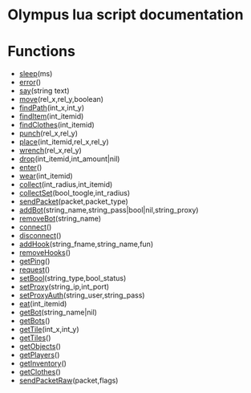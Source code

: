 # Olympus lua script documentation

# Functions
* [sleep](example.md#sleep)(ms)
* [error](example.md#error)()
* [say](example.md#say)(string text)
* [move](example.md#move)(rel_x,rel_y,boolean)
* [findPath](example.md#findPath)(int_x,int_y)
* [findItem](example.md#findItem)(int_itemid)
* [findClothes](example.md#findClothes)(int_itemid)
* [punch](example.md#punch)(rel_x,rel_y)
* [place](example.md#place)(int_itemid,rel_x,rel_y)
* [wrench](example.md#wrench)(rel_x,rel_y)
* [drop](example.md#drop)(int_itemid,int_amount|nil)
* [enter](example.md#enter)()
* [wear](example.md#wear)(int_itemid)
* [collect](example.md#collect)(int_radius,int_itemid)
* [collectSet](example.md#collectSet)(bool_toogle,int_radius)
* [sendPacket](example.md#sendPacket)(packet,packet_type)
* [addBot](example.md#addBot)(string_name,string_pass|bool|nil,string_proxy)
* [removeBot](example.md#removeBot)(string_name)
* [connect](example.md#connect)()
* [disconnect](example.md#disconnect)()
* [addHook](example.md#addHook)(string_fname,string_name,fun)
* [removeHooks](example.md#removeHooks)()
* [getPing](example.md#getPing)()
* [request](example.md#request)()
* [setBool](example.md#setBool)(string_type,bool_status)
* [setProxy](example.md#setProxy)(string_ip,int_port)
* [setProxyAuth](example.md#setProxyAuth)(string_user,string_pass)
* [eat](example.md#eat)(int_itemid)
* [getBot](example.md#eat)(string_name|nil)
* [getBots](example.md#getBots)()
* [getTile](example.md#getTile)(int_x,int_y)
* [getTiles](example.md#getTiles)()
* [getObjects](example.md#getObjects)()
* [getPlayers](example.md#getPlayers)()
* [getInventory](example.md#getInventory)()
* [getClothes](example.md#getClothes)()
* [sendPacketRaw](example.md#sendPacketRaw)(packet,flags)
